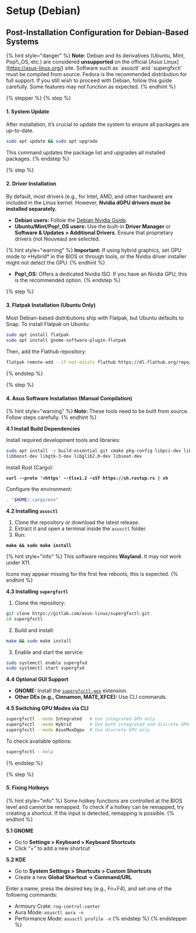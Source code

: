 # Setup (Debian)

## Post-Installation Configuration for Debian-Based Systems

{% hint style="danger" %}
**Note:** Debian and its derivatives (Ubuntu, Mint, Pop!\\\_OS, etc.) are considered **unsupported** on the official \[Asus Linux]\(https://asus-linux.org/) site. Software such as \`asusctl\` and \`supergfxctl\` must be compiled from source. Fedora is the recommended distribution for full support. If you still wish to proceed with Debian, follow this guide carefully. Some features may not function as expected.
{% endhint %}

{% stepper %}
{% step %}
#### 1. System Update

After installation, it’s crucial to update the system to ensure all packages are up-to-date.

```bash
sudo apt update && sudo apt upgrade
```

This command updates the package list and upgrades all installed packages.
{% endstep %}

{% step %}
#### 2. Driver Installation

By default, most drivers (e.g., for Intel, AMD, and other hardware) are included in the Linux kernel. However, **Nvidia dGPU drivers must be installed separately.**

* **Debian users:** Follow the [Debian Nvidia Guide](https://wiki.debian.org/NvidiaGraphicsDrivers).
* **Ubuntu/Mint/Pop!\_OS users:** Use the built-in **Driver Manager** or **Software & Updates > Additional Drivers**. Ensure that proprietary drivers (not Nouveau) are selected.

{% hint style="warning" %}
**Important:** If using hybrid graphics, set GPU mode to \*Hybrid\* in the BIOS or through tools, or the Nvidia driver installer might not detect the GPU.
{% endhint %}

* **Pop!\_OS:** Offers a dedicated Nvidia ISO. If you have an Nvidia GPU, this is the recommended option.
{% endstep %}

{% step %}
#### 3. Flatpak Installation (Ubuntu Only)

Most Debian-based distributions ship with Flatpak, but Ubuntu defaults to Snap. To install Flatpak on Ubuntu:

```bash
sudo apt install flatpak
sudo apt install gnome-software-plugin-flatpak
```

Then, add the Flathub repository:

```bash
flatpak remote-add --if-not-exists flathub https://dl.flathub.org/repo/flathub.flatpakrepo
```
{% endstep %}

{% step %}
#### 4. Asus Software Installation (Manual Compilation)

{% hint style="warning" %}
**Note:** These tools need to be built from source. Follow steps carefully.
{% endhint %}

**4.1 Install Build Dependencies**

Install required development tools and libraries:

```bash
sudo apt install -y build-essential git cmake pkg-config libpci-dev libsysfs-dev libudev-dev \
libboost-dev libgtk-3-dev libglib2.0-dev libseat-dev
```

Install Rust (Cargo):

<pre class="language-bash"><code class="lang-bash"><strong>curl --proto '=https' --tlsv1.2 -sSf https://sh.rustup.rs | sh
</strong></code></pre>

Configure the environment:

```bash
. "$HOME/.cargo/env"
```

**4.2 Installing `asusctl`**

1. Clone the repository or download the latest release.
2. Extract it and open a terminal inside the `asusctl` folder.
3. Run:

<pre class="language-bash"><code class="lang-bash"><strong>make &#x26;&#x26; sudo make install
</strong></code></pre>

{% hint style="info" %}
This software requires **Wayland.** It may not work under X11.

Icons may appear missing for the first few reboots, this is expected.
{% endhint %}

**4.3 Installing `supergfxctl`**

1. Clone the repository:

```bash
git clone https://gitlab.com/asus-linux/supergfxctl.git
cd supergfxctl
```

2. Build and install:

```bash
make && sudo make install
```

3. Enable and start the service:

```bash
sudo systemctl enable supergfxd
sudo systemctl start supergfxd
```

**4.4 Optional GUI Support**

* **GNOME:** Install the [`supergfxctl-gex`](https://extensions.gnome.org/extension/5344/supergfxctl-gex) extension.
* **Other DEs (e.g., Cinnamon, MATE,XFCE):** Use CLI commands.

**4.5 Switching GPU Modes via CLI**

```bash
supergfxctl --mode Integrated   # Use integrated GPU only
supergfxctl --mode Hybrid       # Use both integrated and discrete GPU
supergfxctl --mode AsusMuxDgpu  # Use discrete GPU only
```

To check available options:

```bash
supergfxctl --help
```
{% endstep %}

{% step %}
#### 5. Fixing Hotkeys

{% hint style="info" %}
Some hotkey functions are controlled at the BIOS level and cannot be remapped. To check if a hotkey can be remapped, try creating a shortcut. If the input is detected, remapping is possible.
{% endhint %}

**5.1 GNOME**

* Go to **Settings > Keyboard > Keyboard Shortcuts**
* Click “+” to add a new shortcut

**5.2 KDE**

* Go to **System Settings > Shortcuts > Custom Shortcuts**
* Create a new **Global Shortcut → Command/URL**

Enter a name, press the desired key (e.g., Fn+F4), and set one of the following commands:

* Armoury Crate: `rog-control-center`
* Aura Mode: `asusctl aura -n`
* Performance Mode: `asusctl profile -n`
{% endstep %}
{% endstepper %}
